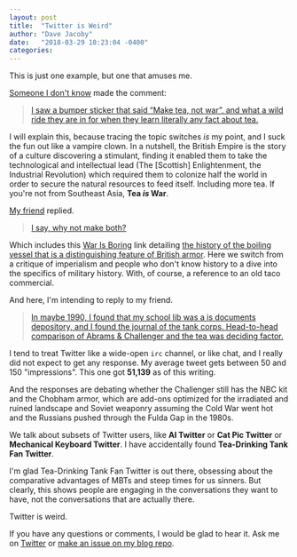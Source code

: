 ```yaml
---
layout: post
title:  "Twitter is Weird"
author: "Dave Jacoby"
date:   "2018-03-29 10:23:04 -0400"
categories: 
---
```


This is just one example, but one that amuses me.

[Someone I don't know](https://twitter.com/c0mmunicants) made the comment:

> [I saw a bumper sticker that said “Make tea, not war”, and what a wild ride they are in for when they learn literally any fact about tea.](https://twitter.com/c0mmunicants/status/978771266319433728)

I will explain this, because tracing the topic switches *is* my point, and I suck the fun out like a vampire clown. In a nutshell, the British Empire is the story of a culture discovering a stimulant, finding it enabled them to take the technological and intellectual lead (The [Scottish] Enlightenment, the Industrial Revolution) which required them to colonize half the world in order to secure the natural resources to feed itself. Including more tea. If you're not from Southeast Asia, **Tea *is* War**.

[My friend](https://twitter.com/fitzgepn) replied.

> [I say, why not make both?](https://twitter.com/fitzgepn/status/978978342912380929)

Which includes this [War Is Boring](https://medium.com/war-is-boring/) link detailing [the history of the boiling vessel that is a distinguishing feature of British armor](https://medium.com/war-is-boring/the-british-perfected-the-art-of-brewing-tea-inside-an-armored-vehicle-1cc012f3ee54). Here we switch from a critique of imperialism and people who don't know history to a dive into the specifics of military history. With, of course, a reference to an old taco commercial.

And here, I'm intending to reply to my friend.

> [In maybe 1990, I found that my school lib was a is documents depository, and I found the journal of the tank corps. Head-to-head comparison of Abrams & Challenger and the tea was deciding factor.](https://twitter.com/JacobyDave/status/978979183580930053)

I tend to treat Twitter like a wide-open `irc` channel, or like chat, and I really did not expect to get any response. My average tweet gets between 50 and 150 "impressions". This one got **51,139** as of this writing.

And the responses are debating whether the Challenger still has the NBC kit and the Chobham armor, which are add-ons optimized for the irradiated and ruined landscape and Soviet weaponry assuming the Cold War went hot and the Russians pushed through the Fulda Gap in the 1980s.

We talk about subsets of Twitter users, like **AI Twitter** or **Cat Pic Twitter** or **Mechanical Keyboard Twitter**. I have accidentally found **Tea-Drinking Tank Fan Twitter**.

I'm glad Tea-Drinking Tank Fan Twitter is out there, obsessing about the comparative advantages of MBTs and steep times for us sinners. But clearly, this shows people are engaging in the conversations they want to have, not the conversations that are actually there.

Twitter is weird.

If you have any questions or comments, I would be glad to hear it. Ask me on [Twitter](https://twitter.com/jacobydave) or [make an issue on my blog repo](https://github.com/jacoby/jacoby.github.io).
